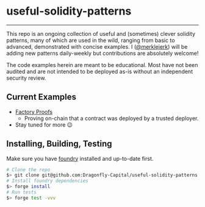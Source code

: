 # useful-solidity-patterns
---
This repo is an ongoing collection of useful and (sometimes) clever solidity patterns, many of which are used in the wild, ranging from basic to advanced, demonstrated with concise examples. I ([@merklejerk](https://github.com/merklejerk)) will be adding new patterns daily-weekly but contributions are absolutely welcome!

The code examples herein are meant to be educational. Most have not been audited and are not intended to be deployed as-is without an independent security review.

## Current Examples
- [Factory Proofs](./examples/factory-proofs)
    - Proving on-chain that a contract was deployed by a trusted deployer.
- Stay tuned for more 😉

## Installing, Building, Testing

Make sure you have [foundry](https://book.getfoundry.sh/getting-started/installation) installed and up-to-date first.

```bash
# Clone the repo
$> git clone git@github.com:Dragonfly-Capital/useful-solidity-patterns.git
# Install foundry dependencies
$> forge install
# Run tests
$> forge test -vvv
```
